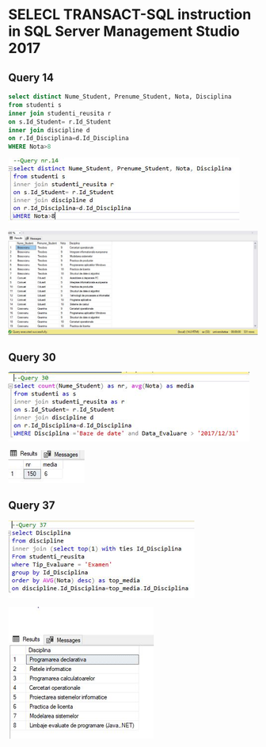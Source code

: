 # SELECL TRANSACT-SQL instruction  in SQL Server Management Studio 2017
## Query 14
```sql
select distinct Nume_Student, Prenume_Student, Nota, Disciplina
from studenti s
inner join studenti_reusita r
on s.Id_Student= r.Id_Student
inner join discipline d
on r.Id_Disciplina=d.Id_Disciplina
WHERE Nota>8
```
![image](https://github.com/FluffyK/BDC_LABS/blob/master/query%2014.JPG)

![image](https://github.com/FluffyK/BDC_LABS/blob/master/query%2014result.JPG)

## Query 30
![image](https://github.com/FluffyK/BDC_LABS/blob/master/query%2030.JPG)

![image](https://github.com/FluffyK/BDC_LABS/blob/master/query%2030result.JPG)

## Query 37
![image](https://github.com/FluffyK/BDC_LABS/blob/master/query%2037.JPG)

![image](https://github.com/FluffyK/BDC_LABS/blob/master/query%2037result.JPG)
